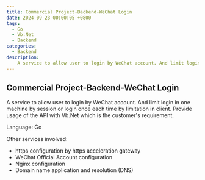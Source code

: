 ```yaml
---
title: Commercial Project-Backend-WeChat Login
date: 2024-09-23 00:00:05 +0800
tags:
  - Go
  - Vb.Net
  - Backend
categories:
  - Backend
description: 
    A service to allow user to login by WeChat account. And limit login in one machine by session or login once each time by limitation in client. Provide usage of the API with Vb.Net which is the customer's requirement.
---
```


## Commercial Project-Backend-WeChat Login

A service to allow user to login by WeChat account. And limit login in one machine by session or login once each time by limitation in client. Provide usage of the API with Vb.Net which is the customer's requirement.

Language: Go

Other services involved:
* https configuration by https acceleration gateway
* WeChat Official Account configuration
* Nginx configuration
* Domain name application and resolution (DNS)